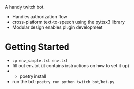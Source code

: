 
A handy twitch bot.

* Handles authorization flow
* cross-platform text-to-speech using the pyttsx3 library
* Modular design enables plugin development

# Getting Started

* `cp env_sample.txt env.txt`
* fill out env.txt (it contains instructions on how to set it up)
* * poetry install
* run the bot: `poetry run python twitch_bot/bot.py`
